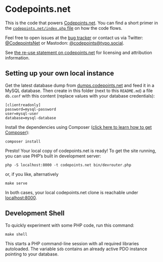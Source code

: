 Codepoints.net
==============

This is the code that powers [Codepoints.net](https://codepoints.net). You can
find a short primer in the [`codepoints.net/index.php`
file](https://github.com/Boldewyn/Codepoints.net/blob/master/codepoints.net/index.php)
on how the code flows.

Feel free to open issues at the [bug
tracker](https://github.com/Boldewyn/Codepoints.net/issues) or contact us via
Twitter: [@CodepointsNet](https://twitter.com/CodepointsNet) or
Mastodon: <a href="https://typo.social/@codepoints" rel="me">@codepoints@typo.social</a>.

See [the re-use statement on
codepoints.net](https://codepoints.net/about#this_site) for licensing and
attribution information.

Setting up your own local instance
----------------------------------

Get the latest database dump from
[dumps.codepoints.net](https://dumps.codepoints.net) and feed it in a MySQL
database. Then create in this folder (next to this `README.md`) a file
`db.conf` with this content (replace values with your database credentials):

    [clientreadonly]
    password=mysql-password
    user=mysql-user
    database=mysql-database

Install the dependencies using Composer ([click here to learn how to get
Composer](https://getcomposer.org/doc/00-intro.md#installation-linux-unix-macos)):

    composer install

Presto! Your local copy of codepoints.net is ready! To get the site running,
you can use PHP’s built in development server:

    php -S localhost:8000 -t codepoints.net bin/devrouter.php

or, if you like, alternatively

    make serve

In both cases, your local codepoints.net clone is reachable under
[localhost:8000](http://localhost:8000).

Development Shell
-----------------

To quickly experiment with some PHP code, run this command:

    make shell

This starts a PHP command-line session with all required libraries autoloaded.
The variable `$db` contains an already active PDO instance pointing to your
database.
